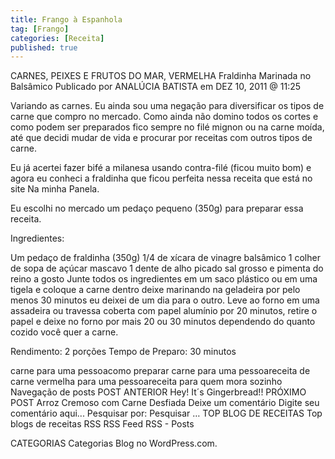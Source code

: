 ```yaml
---
title: Frango à Espanhola
tag: [Frango]
categories: [Receita]
published: true
---
```


CARNES, PEIXES E FRUTOS DO MAR, VERMELHA
Fraldinha Marinada no Balsâmico
Publicado por ANALÚCIA BATISTA em DEZ 10, 2011 @ 11:25

Variando as carnes.
Eu ainda sou uma negação para diversificar os tipos de carne que compro no mercado. Como ainda não domino todos os cortes e como podem ser preparados fico sempre no filé mignon ou na carne moída, até que decidi mudar de vida e procurar por receitas com outros tipos de carne.

Eu já acertei fazer bifé a milanesa usando contra-filé (ficou muito bom) e agora eu conheci a fraldinha que ficou perfeita nessa receita que está no site Na minha Panela.

Eu escolhi no mercado um pedaço pequeno (350g) para preparar essa receita.

Ingredientes:

Um pedaço de fraldinha (350g)
1/4 de xícara de vinagre balsâmico
1 colher de sopa de açúcar mascavo
1 dente de alho picado
sal grosso e pimenta do reino a gosto
Junte todos os ingredientes em um saco plástico ou em uma tigela e coloque a carne dentro deixe marinando na geladeira por pelo menos 30 minutos eu deixei de um dia para o outro. Leve ao forno em uma assadeira ou travessa coberta com papel alumínio por 20 minutos, retire o papel e deixe no forno por mais 20 ou 30 minutos dependendo do quanto cozido você quer a carne.



Rendimento: 2 porções
Tempo de Preparo: 30 minutos



carne para uma pessoacomo preparar carne para uma pessoareceita de carne vermelha para uma pessoareceita para quem mora sozinho
Navegação de posts
POST ANTERIOR
Hey! It´s Gingerbread!!
PRÓXIMO POST
Arroz Cremoso com Carne Desfiada
Deixe um comentário
Digite seu comentário aqui...
Pesquisar por:
Pesquisar …
TOP BLOG DE RECEITAS
Top blogs de receitas
RSS
RSS Feed RSS - Posts

CATEGORIAS
Categorias
Blog no WordPress.com.
